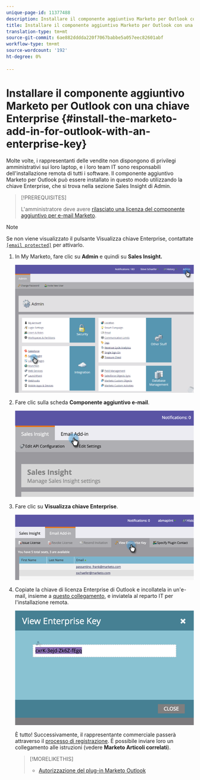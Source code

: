 ```yaml
---
unique-page-id: 11377488
description: Installare il componente aggiuntivo Marketo per Outlook con una chiave Enterprise - Marketo Docs - Documentazione del prodotto
title: Installare il componente aggiuntivo Marketo per Outlook con una chiave Enterprise
translation-type: tm+mt
source-git-commit: 6ae882dddda220f7067babbe5a057eec82601abf
workflow-type: tm+mt
source-wordcount: '192'
ht-degree: 0%

---
```



# Installare il componente aggiuntivo Marketo per Outlook con una chiave Enterprise {#install-the-marketo-add-in-for-outlook-with-an-enterprise-key}

Molte volte, i rappresentanti delle vendite non dispongono di privilegi amministrativi sui loro laptop, e i loro team IT sono responsabili dell&#39;installazione remota di tutti i software. Il componente aggiuntivo Marketo per Outlook può essere installato in questo modo utilizzando la chiave Enterprise, che si trova nella sezione Sales Insight di Admin.

>[!PREREQUISITES]
>
>L&#39;amministratore deve avere [rilasciato una licenza del componente aggiuntivo per e-mail Marketo](issue-a-marketo-email-add-in-license.md).

>[!NOTE]
>
>Se non viene visualizzato il pulsante Visualizza chiave Enterprise, contattate [`[email protected]`](https://docs.marketo.com/cdn-cgi/l/email-protection#1c6f696c6c736e685c717d6e77796873327f7371) per attivarlo.

1. In My Marketo, fare clic su **Admin** e quindi su **Sales Insight.**

   ![](assets/image2016-7-25-14-3a22-3a12.png)

1. Fare clic sulla scheda **Componente aggiuntivo e-mail**.

   ![](assets/image2016-7-25-14-3a23-3a57.png)

1. Fare clic su **Visualizza chiave Enterprise**.

   ![](assets/image2016-7-25-14-3a35-3a38.png)

1. Copiate la chiave di licenza Enterprise di Outlook e incollatela in un&#39;e-mail, insieme a [questo collegamento](marketo-outlook-plugin-installation-by-it.md), e inviatela al reparto IT per l&#39;installazione remota.

   ![](assets/image2016-7-25-14-3a39-3a9.png)

   È tutto! Successivamente, il rappresentante commerciale passerà attraverso il [processo di registrazione](authorize-the-marketo-outlook-plugin.md). È possibile inviare loro un collegamento alle istruzioni (vedere **Marketo Articoli correlati**).

   >[!MORELIKETHIS]
   >
   >
   >    
   >    
   >    * [Autorizzazione del plug-in Marketo Outlook](authorize-the-marketo-outlook-plugin.md)


